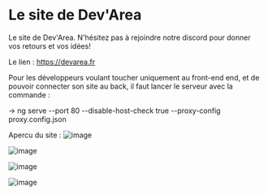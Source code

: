 # Le site de Dev'Area
Le site de Dev'Area.
N'hésitez pas à rejoindre notre discord pour donner vos retours et vos idées!

Le lien : https://devarea.fr

Pour les développeurs voulant toucher uniquement au front-end end, et de pouvoir connecter son site au back, il faut lancer le serveur avec la commande : 

 -> ng serve --port 80 --disable-host-check true --proxy-config proxy.config.json

Apercu du site :
![image](https://user-images.githubusercontent.com/59512940/158427911-b0de0c32-6cea-4c7b-9768-69710cc1df2f.png)

![image](https://user-images.githubusercontent.com/59512940/158428097-f04155a8-19ac-42b0-9125-3ab63c4c0ee6.png)

![image](https://user-images.githubusercontent.com/59512940/158428113-60d42b89-bd0a-41f6-ae0c-087845f4abd4.png)

![image](https://user-images.githubusercontent.com/59512940/158428164-4556874e-533f-4b39-9ea0-10ca85c09e2c.png)
